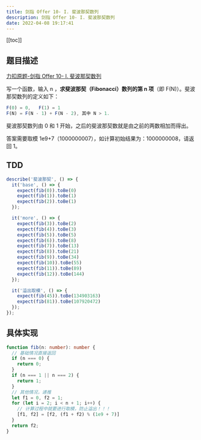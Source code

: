 ```yaml
---
title: 剑指 Offer 10- I. 斐波那契数列
description: 剑指 Offer 10- I. 斐波那契数列
date: 2022-04-08 19:17:41
---
```


[[toc]]

## 题目描述

[<cib-leetcode /> 力扣原题-剑指 Offer 10- I. 斐波那契数列](https://leetcode-cn.com/problems/reverse-string/)

写一个函数，输入 n ，**求斐波那契（Fibonacci）数列的第 n 项**（即 F(N)）。斐波那契数列的定义如下：

```js
F(0) = 0,   F(1) = 1
F(N) = F(N - 1) + F(N - 2), 其中 N > 1.
```

斐波那契数列由 0 和 1 开始，之后的斐波那契数就是由之前的两数相加而得出。

<span class="font-bold text-red-600">答案需要取模 1e9+7（1000000007），如计算初始结果为：1000000008，请返回 1。</span>

## TDD

<n-collapse>
  <n-collapse-item name="1">
    <template #header>
      <vscode-icons-file-type-testts />
      <span class="ml-1">测试代码</span>
    </template>

```ts
describe('斐波那契', () => {
  it('base', () => {
    expect(fib(0)).toBe(0)
    expect(fib(1)).toBe(1)
    expect(fib(2)).toBe(1)
  });

  it('more', () => {
    expect(fib(3)).toBe(2)
    expect(fib(4)).toBe(3)
    expect(fib(5)).toBe(5)
    expect(fib(6)).toBe(8)
    expect(fib(7)).toBe(13)
    expect(fib(8)).toBe(21)
    expect(fib(9)).toBe(34)
    expect(fib(10)).toBe(55)
    expect(fib(11)).toBe(89)
    expect(fib(12)).toBe(144)
  });

  it('溢出取模', () => {
    expect(fib(45)).toBe(134903163)
    expect(fib(81)).toBe(107920472)
  });
});
```
  </n-collapse-item>
</n-collapse>

## 具体实现

```ts
function fib(n: number): number {
  // 基础情况直接返回
  if (n === 0) {
    return 0;
  }
  if (n === 1 || n === 2) {
    return 1;
  }
  // 其他情况，递推
  let f1 = 0, f2 = 1;
  for (let i = 2; i < n + 1; i++) {
    // 计算过程中就要进行取模，防止溢出！！！
    [f1, f2] = [f2, (f1 + f2) % (1e9 + 7)]
  }
  return f2;
}
```